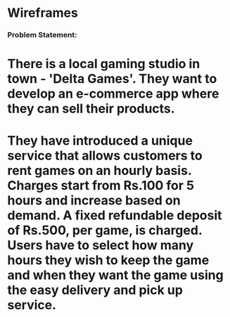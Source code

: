 # Wireframes

### Problem Statement:
# There is a local gaming studio in town - 'Delta Games'. They want to develop an e-commerce app where they can sell their products.
# They have introduced a unique service that allows customers to rent games on an hourly basis. Charges start from Rs.100 for 5 hours and increase based on demand. A fixed refundable deposit of Rs.500, per game, is charged. Users have to select how many hours they wish to keep the game and when they want the game using the easy delivery and pick up service.
